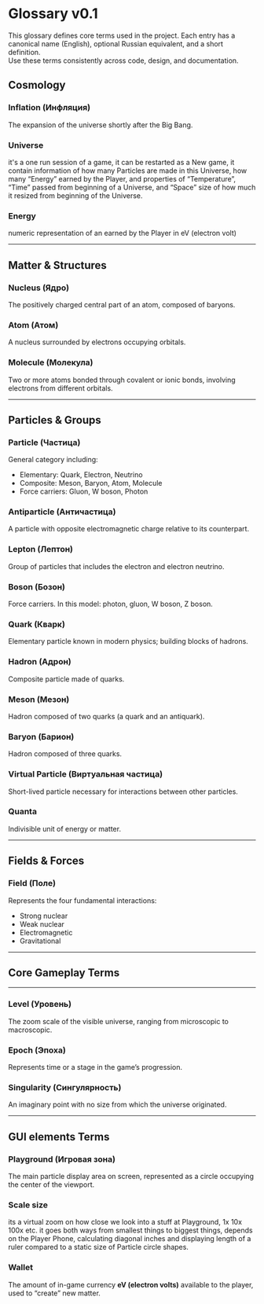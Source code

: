 # Glossary v0.1

This glossary defines core terms used in the project. Each entry has a canonical name (English), optional Russian equivalent, and a short definition.  
Use these terms consistently across code, design, and documentation.

## Cosmology

### Inflation (Инфляция)
The expansion of the universe shortly after the Big Bang.

### Universe
it's a one run session of a game, it can be restarted as a New game, it contain information of how many Particles are made in this Universe, how many “Energy” earned by the Player, and properties of “Temperature”, “Time” passed from beginning of a Universe, and “Space” size of how much it resized from beginning of the Universe. 

### Energy
numeric representation of an earned by the Player in eV (electron volt)

---

## Matter & Structures

### Nucleus (Ядро)
The positively charged central part of an atom, composed of baryons.

### Atom (Атом)
A nucleus surrounded by electrons occupying orbitals.

### Molecule (Молекула)
Two or more atoms bonded through covalent or ionic bonds, involving electrons from different orbitals.

---

## Particles & Groups

### Particle (Частица)
General category including:
- Elementary: Quark, Electron, Neutrino  
- Composite: Meson, Baryon, Atom, Molecule  
- Force carriers: Gluon, W boson, Photon  

### Antiparticle (Античастица)
A particle with opposite electromagnetic charge relative to its counterpart.

### Lepton (Лептон)
Group of particles that includes the electron and electron neutrino.

### Boson (Бозон)
Force carriers. In this model: photon, gluon, W boson, Z boson.

### Quark (Кварк)
Elementary particle known in modern physics; building blocks of hadrons.

### Hadron (Адрон)
Composite particle made of quarks.

### Meson (Мезон)
Hadron composed of two quarks (a quark and an antiquark).

### Baryon (Барион)
Hadron composed of three quarks.

### Virtual Particle (Виртуальная частица)
Short-lived particle necessary for interactions between other particles.

### Quanta
Indivisible unit of energy or matter.

---

## Fields & Forces

### Field (Поле)
Represents the four fundamental interactions:
- Strong nuclear  
- Weak nuclear  
- Electromagnetic  
- Gravitational  

---

## Core Gameplay Terms

---

### Level (Уровень)
The zoom scale of the visible universe, ranging from microscopic to macroscopic.

### Epoch (Эпоха)
Represents time or a stage in the game’s progression.

### Singularity (Сингулярность)
An imaginary point with no size from which the universe originated.

---

## GUI elements Terms

### Playground (Игровая зона)
The main particle display area on screen, represented as a circle occupying the center of the viewport.

### Scale size
its a virtual zoom on how close we look into a stuff at Playground, 1x 10x 100x etc. it goes both ways from smallest things to biggest things, depends on the Player Phone, calculating diagonal inches and displaying length of a ruler compared to a static size of Particle circle shapes.

### Wallet
The amount of in-game currency **eV (electron volts)** available to the player, used to “create” new matter.
